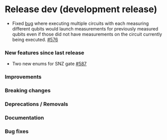 # Release dev (development release)

- Fixed [bug](https://github.com/qilimanjaro-tech/qililab/issues/584) where executing multiple circuits with each measuring different qubits would launch measurements for previously measured
  qubits even if those did not have measurements on the circuit currently being executed.
  [#576](https://github.com/qilimanjaro-tech/qililab/pull/576)

### New features since last release

- Two new enums for SNZ gate
  [#587](https://github.com/qilimanjaro-tech/qililab/pull/587)

### Improvements

### Breaking changes

### Deprecations / Removals

### Documentation

### Bug fixes
